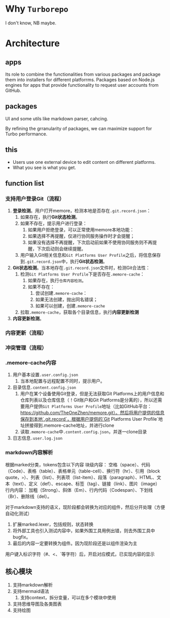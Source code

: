 # Why `Turborepo`

I don't know, NB maybe.

# Architecture

## apps

Its role to combine the functionalities from various packages and package them into installers for different platforrms. Packages based on Node.js engines for apps that provide functionality to request user accounts from GitHub.

## packages

UI and some utils like markdown parser, cahcing.

By refining the grranularity of packages, we can maximize support for Turbo performance.

## this

- Users use one external device to edit content on different platforms.
- What you see is what you get.

## function list
### 支持用户登录Git（流程）

1. **登录检测**。用户打开memore，检测本地是否存在`.git.record.json`：
    1. 如果存在，执行**Git状态检测**。
    2. 如果不存在，提示用户进行登录：
        1. 如果用户拒绝登录，可以正常使用memore本地功能：
        2. 如果选择不再提醒，仅进行协同服务操作时才会提醒；
        3. 如果没有选择不再提醒，下次启动前如果不使用协同服务则不再提醒，下次启动则会继续提醒。
    3. 用户输入Git相关信息和`Git Platforms User Profile`之后，将信息保存到`.git.record.json`中，执行**Git状态检测**。
2. **Git状态检测**。当本地存在`.git.record.json`文件时，检测Git合法性：
    1. 检测`Git Platforms User Profile`下是否存在`.memore-cache`：
        1. 如果存在，执行`仓库内容检测`。
        2. 如果不存在：
            1. 尝试创建`.memore-cache`：
            2. 如果无法创建，抛出同名错误；
            3. 如果可以创建，创建`.memore-cache`
                <!-- 新的问题，如果在本地创建仓库并推送到Git Platforms。要求不需要用户任何编码性质操作。
                    1. 用户提供Git Platforms create repo API，然后根据此API创建repo。
                    2. 收集各个Git Platforms create repo API，然后做映射。
                    3. 仅支持Github用户登录，然后只针对GithubAPI。
                -->
    2. 拉取`.memore-cache`，获取各个目录信息，执行**内容更新检测**
3. **内容更新检测**。
    <!-- 所有内容不会自动更新（同vscode），只有用户手动更新的时候才会进行 -->

### 内容更新（流程）

### 冲突管理（流程）

### .memore-cache内容

1. 用户基本设置`.user.config.json`
    1. 当本地配置与远程配置不同时，提示用户。
2. 目录信息`.content.config.json`
    1. 用户在某个设备使用Git登录，但是无法获取Git Platforms上的用户信息和仓库列表以及仓库信息（！Git账户和Git Platforms是分离的），所以还需要用户提供`Git Platforms User Profile`地址（比如GitHub平台：https://github.com/TheOneZhen/memore.git）。然后将用户提供的信息保存到本地`.git.record`，根据用户提供的`Git Platforms User Profile`地址拼接得到.memore-cache地址，并进行clone
    2. 读取`.memore-cache`中`.content.config.json`，并逐一clone目录
3. 日志信息`.user.log.json`

### markdown内容解析

根据marked分类，tokens包含以下内容
块级内容：
空格（space）、代码（Code）、表格（table）、表格单元（table-cell）、换行符（hr）、引用（block quote，`>`）、列表（list）、列表项（list-item）、段落（paragraph）、HTML、文本（text）、定义（def）、escape、标签（tag）、链接（link）、图片（image）
行内内容：
加粗（Strong）、斜体（Em）、行内代码（Codespan）、下划线（Br）、删除线（del）。

对于markdown支持的语义，现阶段都会转换为对应的组件，然后分开处理（方便自动化测试）

1. 扩展marked.lexer，包括规则，状态转换
2. 将外部工具也引入测试内容中，如果外围工具用例出错，则去外围工具中bugfix。
3. 最后的内容一定要转换为组件。因为现阶段还是以组件渲染为主

用户键入标识字符（#、<、`等字符）后，开启对应模式，已实现内容的显示


## 核心模块
<!-- 在不同设备上，保持用户仅使用一件外设（鼠标、键盘、绘图笔等）即可完成文档工具的切换 -->
1. 支持markdown解析
2. 支持mermaid语法
    1. 支持context，拆分变量，可以在多个模块中使用
3. 支持思维导图及各类图表
4. 支持绘图